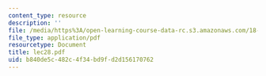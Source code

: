 ```yaml
---
content_type: resource
description: ''
file: /media/https%3A/open-learning-course-data-rc.s3.amazonaws.com/18-315-combinatorial-theory-introduction-to-graph-theory-extremal-and-enumerative-combinatorics-spring-2005/b840de5c482c4f34bd9fd2d156170762_lec28.pdf
file_type: application/pdf
resourcetype: Document
title: lec28.pdf
uid: b840de5c-482c-4f34-bd9f-d2d156170762
---
```

